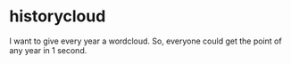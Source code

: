 # historycloud
I want to give every year a wordcloud. So, everyone could get the point of any year in 1 second.
